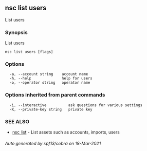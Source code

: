 ## nsc list users

List users

### Synopsis

List users

```
nsc list users [flags]
```

### Options

```
  -a, --account string    account name
  -h, --help              help for users
  -o, --operator string   operator name
```

### Options inherited from parent commands

```
  -i, --interactive          ask questions for various settings
  -K, --private-key string   private key
```

### SEE ALSO

* [nsc list](nsc_list.md)	 - List assets such as accounts, imports, users

###### Auto generated by spf13/cobra on 18-Mar-2021
